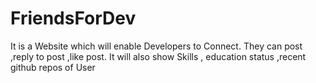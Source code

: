 # FriendsForDev
 
It is a Website which will enable Developers to Connect. They can post ,reply to post ,like post. It will also show Skills , education status ,recent github repos of User
